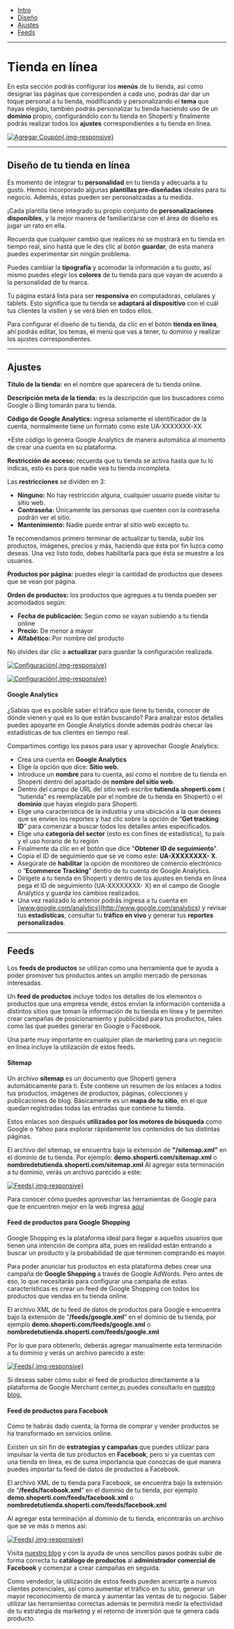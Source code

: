 - [Intro](#intro)
- [Diseño](#diseno)
- [Ajustes](#ajustes)
- [Feeds](#feeds)

***

<a name="intro"></a>
# Tienda en línea

En esta sección podrás configurar los **menús** de tu tienda, así como designar las páginas que corresponden a cada uno, podrás dar dar un toque personal a tu tienda, modificando y personalizando el **tema** que hayas elegido, también podrás personalizar tu tienda haciendo uso de un **dominio** propio, configurándolo con tu tienda en Shoperti y finalmente podrás realizar todos los **ajustes** correspondientes a tu tienda en línea.

[![Agregar Coupón](/img/help/how/single/online-store.jpg){.img-responsive}](/img/help/how/single/online-store.jpg)

---

<a name="diseno"></a>
## Diseño de tu tienda en línea

Es momento de integrar tu **personalidad** en tu tienda y adecuarla a tu gusto. Hemos incorporado algunas **plantillas pre-diseñadas** ideales para tu negocio. Además, éstas pueden ser personalizadas a tu medida.

¡Cada plantilla tiene integrado su propio conjunto de **personalizaciones disponibles**, y la mejor manera de familiarizarse con el área de diseño es jugar un rato en ella.

Recuerda que cualquier cambio que realices no se mostrará en tu tienda en tiempo real, sino hasta que le des clic al botón **guardar**, de esta manera puedes experimentar sin ningún problema.

Puedes cambiar la **tipografía** y acomodar la información a tu gusto, así mismo puedes elegir los **colores** de tu tienda para que vayan de acuerdo a la personalidad de tu marca.

Tu página estará lista para ser **responsiva** en computadoras, celulares y tablets. Esto significa que tu tienda se **adaptará al dispositivo** con el cuál tus clientes la visiten y se verá bien en todos ellos.

Para configurar el diseño de tu tienda, da clic en el botón **tienda en línea**, ahí podrás editar, los temas, el menú que vas a tener, tu dominio y realizar los ajustes correspondientes.

---

<a name="ajustes"></a>
## Ajustes

**Título de la tienda:** en el nombre que aparecerá de tu tienda online.

**Descripción meta de la tienda:** es la descripción que los buscadores como Google o Bing tomarán para tu tienda.

**Código de Google Analytics:** ingresa solamente el identificador de la cuenta, normalmente tiene un formato como este UA-XXXXXXX-XX

*Este código lo genera Google Analytics de manera automática al momento de crear una cuenta en su plataforma.

**Restricción de acceso:** recuerda que tu tienda se activa hasta que tu lo indicas, esto es para que nadie vea tu tienda incompleta.

Las **restricciones** se dividen en 3:

*   **Ninguno:** No hay restricción alguna, cualquier usuario puede visitar tu sitio web.
*   **Contraseña:** Únicamente las personas que cuenten con la contraseña podrán ver el sitio.
*   **Mantenimiento:** Nadie puede entrar al sitio web excepto tu.

Te recomendamos primero terminar de actualizar tu tienda, subir los productos, imágenes, precios y más, haciendo que ésta por fin luzca como deseas. Una vez listo todo, debes habilitarla para que ésta se muestre a los usuarios.

**Productos por página:** puedes elegir la cantidad de productos que desees que se vean por página.

**Orden de productos:** los productos que agregues a tu tienda pueden ser acomodados según:

*   **Fecha de publicación:** Según como se vayan subiendo a tu tienda online
*   **Precio:** De menor a mayor
*   **Alfabético:** Por nombre del producto

No olvides dar clic a **actualizar** para guardar la configuración realizada.

[![Configuración](/img/help/settings/single/store-settings.jpg){.img-responsive}](/img/help/settings/single/store-settings.jpg)

[![Configuración](/img/help/settings/single/store-meta-info.jpg){.img-responsive}](/img/help/settings/single/store-meta-info.jpg)

#### Google Analytics

¿Sabías que es posible saber el tráfico que tiene tu tienda, conocer de dónde vienen y qué es lo que están buscando? Para analizar estos detalles puedes apoyarte en Google Analytics donde además podrás checar las estadísticas de tus clientes en tiempo real.

Compartimos contigo los pasos para usar y aprovechar Google Analytics:

*   Crea una cuenta en **Google Analytics**
*   Elige la opción que dice: **Sitio web.**
*   Introduce un **nombre** para tu cuenta, así como el nombre de tu tienda en Shoperti dentro del apartado de **nombre del sitio web**.
*   Dentro del campo de URL del sitio web escribe **tutienda.shoperti.com** ( “tutienda” es reemplazable por el nombre de tu tienda en Shoperti) o el **dominio** que hayas elegido para Shoperti.
*   Elige una característica de la industria y una ubicación a la que desees que se envíen los reportes y haz clic sobre la opción de “**Get tracking ID**” para comenzar a buscar todos los detalles antes especificados.
*   Elige una **categoría del sector** (esto es con fines de estadística), tu país y el uso horario de tu región
*   Finalmente da clic en el botón que dice "**Obtener ID de seguimiento**".
*   Copia el ID de seguimiento que se ve como este: **UA-XXXXXXXX- X**.
*   Asegúrate de **habilitar** la opción de monitoreo de comercio electrónico o “**Ecommerce Tracking**” dentro de tu cuenta de Google Analytics.
*   Dirígete a tu tienda en Shoperti y dentro de los ajustes en tienda en línea pega el ID de seguimiento (UA-XXXXXXXX- X) en el campo de Google Analytics y guarda los cambios realizados.
*   Una vez realizado lo anterior podrás ingresa a tu cuenta en [www.google.com/analytics](http://www.google.com/analytics) y revisar tus **estadísticas**, consultar tu **tráfico en vivo** y generar tus **reportes personalizados**.

---

<a name="feeds"></a>
## Feeds

Los **feeds de productos** se utilizan como una herramienta que te ayuda a poder promover tus productos antes un amplio mercado de personas interesadas.

Un **feed de productos** incluye todos los detalles de los elementos o productos que una empresa vende, éstos envían la información contenida a distintos sitios que toman la información de tu tienda en línea y te permiten crear campañas de posicionamiento y publicidad para tus productos, tales como las que puedes generar en Google o Facebook.

Una parte muy importante en cualquier plan de marketing para un negocio en línea incluye la utilización de estos feeds.

#### Sitemap

Un archivo **sitemap** es un documento que Shoperti genera automáticamente para ti. Éste contiene un resumen de los enlaces a todos tus productos, imágenes de productos, páginas, colecciones y publicaciones de blog. Básicamente es un **mapa de tu sitio**, en el que quedan registradas todas las entradas que contiene tu tienda.

Estos enlaces son después **utilizados por los motores de búsqueda** como Google o Yahoo para explorar rápidamente los contenidos de tus distintas páginas.

El archivo del sitemap, se encuentra bajo la extensión de **"/sitemap.xml”** en el dominio de tu tienda. Por ejemplo: **demo.shoperti.com/sitemap.xml** o **nombredetutienda.shoperti.com/sitemap.xml** Al agregar esta terminación a tu dominio, verás un archivo parecido a este:

[![Feeds](/img/help/how/single/feeds-1.jpg){.img-responsive}](/img/help/how/single/feeds-1.jpg)

Para conocer cómo puedes aprovechar las herramientas de Google para que te encuentren mejor en la web ingresa [aquí](https://www.shoperti.com/blog/encuentra-tu-sitemap-y-mejora-tu-posicionamiento-en-los-motores-de-busqueda)

#### Feed de productos para Google Shopping

Google Shopping es la plataforma ideal para llegar a aquellos usuarios que tienen una intención de compra alta, pues en realidad están entrando a buscar un producto y la probabilidad de que terminen comprando es mayor.

Para poder anunciar tus productos en esta plataforma debes crear una campaña de **Google Shopping** a través de Google AdWords. Pero antes de eso, lo que necesitarás para configurar una campaña de estas características es crear un feed de Google Shopping con todos los productos que vendas en tu tienda online.

El archivo XML de tu feed de datos de productos para Google e encuentra  bajo la extensión de “**/feeds/google.xml**” en el dominio de tu tienda, por ejemplo **demo.shoperti.com/feeds/google.xml** o **nombredetutienda.shoperti.com/feeds/google.xml**

Por lo que para obtenerlo, deberás agregar manualmente esta terminación a tu dominio y verás un archivo parecido a este:

[![Feeds](/img/help/how/single/feeds-2.jpg){.img-responsive}](/img/help/how/single/feeds-2.jpg)

Si deseas saber cómo subir el feed de productos directamente a la plataforma de Google Merchant center,p¡ puedes consultarlo en [nuestro blog.](https://www.shoperti.com/blog/genera-tu-feed-de-datos-para-google-shopping)

#### Feed de productos para Facebook

Como te habrás dado cuenta, la forma de comprar y vender productos se ha transformado en servicios online.

Existen un sin fin de **estrategias y campañas** que puedes utilizar para impulsar la venta de tus productos en **Facebook**, pero si ya cuentas con una tienda en línea, es de suma importancia que conozcas de qué manera puedes importar tu feed de datos de productos a Facebook.

El archivo XML de tu tienda para Facebook, se encuentra  bajo la extensión de “**/feeds/facebook.xml**” en el dominio de tu tienda, por ejemplo **demo.shoperti.com/feeds/facebook.xml** o **nombredetutienda.shoperti.com/feeds/facebook.xml**

Al agregar esta terminación al dominio de tu tienda, encontrarás un archivo que se ve más o menos así:

[![Feeds](/img/help/how/single/feeds-3.jpg){.img-responsive}](/img/help/how/single/feeds-3.jpg)

Visita [nuestro blog](https://www.shoperti.com/blog/como-crear-una-lista-de-productos-para-facebook) y con la ayuda de unos sencillos pasos podrás subir de forma correcta tu **catálogo de productos** al **administrador comercial de Facebook** y comenzar a crear campañas en seguida.

Como vendedor, la utilización de estos feeds pueden acercarte a nuevos clientes potenciales, así como aumentar el tráfico en tu sitio, generar un mayor reconocimiento de marca y aumentar las ventas de tu negocio. Saber utilizar las herramientas correctas además te permitirá medir la efectividad de tu estrategia de marketng y el retorno de inversión que te genera cada producto.
